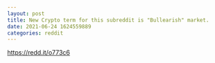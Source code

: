 ```yaml
--- 
layout: post 
title: New Crypto term for this subreddit is "Bullearish" market. 
date: 2021-06-24 1624559889 
categories: reddit 
--- 
```

https://redd.it/o773c6
